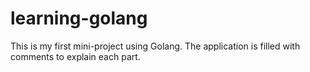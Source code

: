 # learning-golang
This is my first mini-project using Golang. The application is filled with comments to explain each part.
